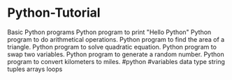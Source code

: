 # Python-Tutorial 
Basic Python programs Python program to print "Hello Python" Python program to do arithmetical operations. Python program to find the area of a triangle. Python program to solve quadratic equation. Python program to swap two variables. Python program to generate a random number. Python program to convert kilometers to miles.
#python 
#variables
data type
string
tuples
arrays
loops
